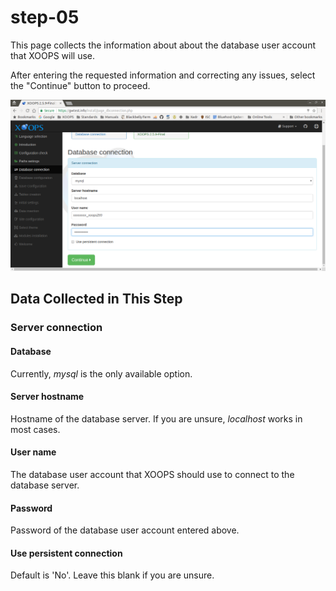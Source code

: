 # step-05

This page collects the information about about the database user account that XOOPS will use.

After entering the requested information and correcting any issues, select the "Continue" button to proceed.

![XOOPS Installer Database Connection](../../../.gitbook/assets/installer-05.png)

## Data Collected in This Step

### Server connection

#### Database

Currently, _mysql_ is the only available option.

#### Server hostname

Hostname of the database server. If you are unsure, _localhost_ works in most cases.

#### User name

The database user account that XOOPS should use to connect to the database server.

#### Password

Password of the database user account entered above.

#### Use persistent connection

Default is 'No'. Leave this blank if you are unsure.

